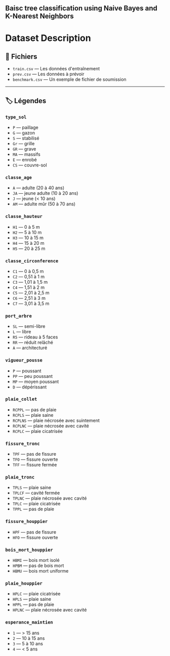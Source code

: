 ## Baisc tree classification using Naive Bayes and K-Nearest Neighbors


# Dataset Description

## 📂 Fichiers

- `train.csv` — Les données d'entraînement  
- `prev.csv` — Les données à prévoir  
- `benchmark.csv` — Un exemple de fichier de soumission  

---

## 🏷️ Légendes

### `type_sol`  
- `P` — paillage  
- `G` — gazon  
- `S` — stabilisé  
- `Gr` — grille  
- `GR` — grave  
- `MA` — massifs  
- `E` — enrobé  
- `CS` — couvre-sol  

### `classe_age`  
- `A` — adulte (20 à 40 ans)  
- `JA` — jeune adulte (10 à 20 ans)  
- `J` — jeune (< 10 ans)  
- `AM` — adulte mûr (50 à 70 ans)  

### `classe_hauteur`  
- `H1` — 0 à 5 m  
- `H2` — 5 à 10 m  
- `H3` — 10 à 15 m  
- `H4` — 15 à 20 m  
- `H5` — 20 à 25 m  

### `classe_circonference`  
- `C1` — 0 à 0,5 m  
- `C2` — 0,51 à 1 m  
- `C3` — 1,01 à 1,5 m  
- `C4` — 1,51 à 2 m  
- `C5` — 2,01 à 2,5 m  
- `C6` — 2,51 à 3 m  
- `C7` — 3,01 à 3,5 m  

### `port_arbre`  
- `SL` — semi-libre  
- `L` — libre  
- `R5` — rideau à 5 faces  
- `RR` — réduit relâché  
- `A` — architecturé  

### `vigueur_pousse`  
- `P` — poussant  
- `PP` — peu poussant  
- `MP` — moyen poussant  
- `D` — dépérissant  

### `plaie_collet`  
- `RCPPL` — pas de plaie  
- `RCPLS` — plaie saine  
- `RCPLNS` — plaie nécrosée avec suintement  
- `RCPLNC` — plaie nécrosée avec cavité  
- `RCPLC` — plaie cicatrisée  

### `fissure_tronc`  
- `TPF` — pas de fissure  
- `TFO` — fissure ouverte  
- `TFF` — fissure fermée  

### `plaie_tronc`  
- `TPLS` — plaie saine  
- `TPLCF` — cavité fermée  
- `TPLNC` — plaie nécrosée avec cavité  
- `TPLC` — plaie cicatrisée  
- `TPPL` — pas de plaie  

### `fissure_houppier`  
- `HPF` — pas de fissure  
- `HFO` — fissure ouverte  

### `bois_mort_houppier`  
- `HBMI` — bois mort isolé  
- `HPBM` — pas de bois mort  
- `HBMU` — bois mort uniforme  

### `plaie_houppier`  
- `HPLC` — plaie cicatrisée  
- `HPLS` — plaie saine  
- `HPPL` — pas de plaie  
- `HPLNC` — plaie nécrosée avec cavité  

### `esperance_maintien`  
- `1` — > 15 ans  
- `2` — 10 à 15 ans  
- `3` — 5 à 10 ans  
- `4` — < 5 ans  
